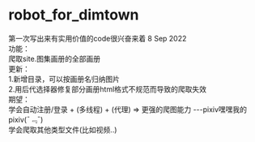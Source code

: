 # robot_for_dimtown
第一次写出来有实用价值的code很兴奋来着
8 Sep 2022  
功能：  
    爬取site.图集画册的全部画册  
更新：  
    1.新增目录，可以按画册名归纳图片  
    2.用后代选择器修复部分画册html格式不规范而导致的爬取失效  
期望：  
    学会自动注册/登录 + (多线程) + (代理) =>  更强的爬图能力  ---pixiv嘿嘿我的pixiv(ˉ﹃ˉ)  
    学会爬取其他类型文件(比如视频..)  
    
